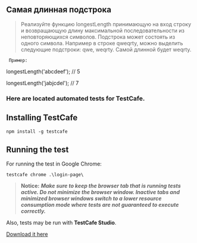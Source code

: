 Самая длинная подстрока
-----------------


>Реализуйте функцию longestLength принимающую на вход строку и возвращающую длину максимальной последовательности из неповторяющихся символов. Подстрока может состоять из одного символа. Например в строке qweqrty, можно выделить следующие подстроки: qwe, weqrty. Самой длинной будет weqrty.

     Пример:

longestLength('abcdeef'); // 5

longestLength('jabjcdel'); // 7


### Here are located automated tests for TestCafe.

Installing TestCafe
--------------

    npm install -g testcafe

Running the test
--------------

For running the test in Google Chrome:

    testcafe chrome .\login-page\


>**Notice:**
>***Make sure to keep the browser tab that is running tests active. Do not minimize the browser window. Inactive tabs and minimized browser windows switch to a lower resource consumption mode where tests are not guaranteed to execute correctly.***

Also, tests may be run with **TestCafe Studio**.

[Download it here](https://www.devexpress.com/products/testcafestudio/)
